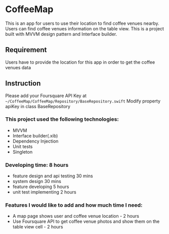 # CoffeeMap

This is an app for users to use their location to find coffee venues nearby.
Users can find coffee venues information on the table view. 
This is a project built with MVVM design pattern and Interface builder.

## Requirement
Users have to provide the location for this app in order to get the coffee venues data

## Instruction
Please add your Foursquare API Key at
`~/CoffeeMap/CoffeeMap/Repository/BaseRepository.swift`
Modify property apiKey in class BaseRepository

### This project used the following technologies:
- MVVM
- Interface builder(.xib)
- Dependency Injection
- Unit tests
- Singleton

### Developing time: 8 hours
- feature design and api testing 30 mins
- system design 30 mins
- feature developing 5 hours 
- unit test implementing 2 hours

### Features I would like to add and how much time I need:
- A map page shows user and coffee venue location - 2 hours
- Use Foursquare API to get coffee venue photos and show them on the table view cell - 2 hours 

